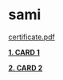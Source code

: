 # sami
<a href="http://www.samictg.ga/certificate.pdf">certificate.pdf</a>

<p><a target="_blank" href="https://samictg.ga/CARD%201.pdf"><b>1. CARD 1</b></a></p>
<p><a target="_blank" href="https://samictg.ga/CARD%202.pdf"><b>2. CARD 2</b></a></p>


